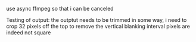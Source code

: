 use async ffmpeg so that i can be canceled



Testing of output:
the outptut needs to be trimmed in some way, i need to crop 32 pixels off the top to remove the vertical blanking interval
pixels are indeed not square